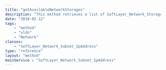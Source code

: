 ```yaml
---
title: "getAvailableNetworkStorages"
description: "This method retrieves a list of SoftLayer_Network_Storage volumes that can be authorized to this SoftLayer_Network_Subnet_IpAddress. "
date: "2018-02-12"
tags:
    - "method"
    - "sldn"
    - "Network"
classes:
    - "SoftLayer_Network_Subnet_IpAddress"
type: "reference"
layout: "method"
mainService : "SoftLayer_Network_Subnet_IpAddress"
---
```

